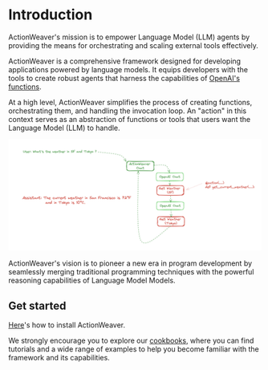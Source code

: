 # Introduction

ActionWeaver's mission is to empower Language Model (LLM) agents by providing the means for orchestrating and scaling external tools effectively.

ActionWeaver is a comprehensive framework designed for developing applications powered by language models. It equips developers with the tools to create robust agents that harness the capabilities of [OpenAI's functions](https://openai.com/blog/function-calling-and-other-api-updates).


At a high level, ActionWeaver simplifies the process of creating functions, orchestrating them, and handling the invocation loop. An "action" in this context serves as an abstraction of functions or tools that users want the Language Model (LLM) to handle.

<img src="../../figures/function_loop.png">


ActionWeaver's vision is to pioneer a new era in program development by seamlessly merging traditional programming techniques with the powerful reasoning capabilities of Language Model Models.

## Get started
[Here](installation.md)'s how to install ActionWeaver.

We strongly encourage you to explore our [cookbooks](https://actionweaver.readthedocs.io/en/latest/notebooks/cookbooks/cookbook.html), where you can find tutorials and a wide range of examples to help you become familiar with the framework and its capabilities.
